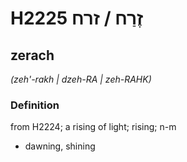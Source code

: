 # H2225 זֶרַח / זרח

## zerach

_(zeh'-rakh | dzeh-RA | zeh-RAHK)_

### Definition

from H2224; a rising of light; rising; n-m

- dawning, shining
